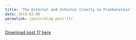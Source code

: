 ```yaml
---
title: 'The External and Internal Cruelty in Frankenstein'
date: 2019-03-06
permalink: /posts/blog-post-17/
---
```


<a href = "http://chengguo2000.github.io/files/Blog-Posts/17_-_The_External_and_Internal_Cruelty_in_Frankenstein.pdf">Download post 17 here</a>